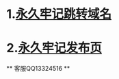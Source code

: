 # 1.[**永久牢记跳转域名**](https://zuisucloud.live)  

# 2.[**永久牢记发布页**](https://github.com/hanxp-star/zuisucloud/blob/master/README.md)

** 客服QQ13324516 **
